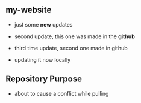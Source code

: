 ## my-website

* just some __new__ updates

*  second update, this one was made in the __github__

*  third time update, second one made in github

* updating it now locally

## Repository Purpose

* about to cause a conflict while pulling

